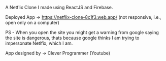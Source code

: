 A Netflix Clone I made using ReactJS and Firebase.

Deployed App => https://netflix-clone-8c1f3.web.app/ (not responsive, i.e., open only on a computer)

PS - When you open the site you might get a warning from google saying the site is dangerous, thats because google thinks I am trying to impersonate Netlfix, which I am. 

App designed by -> Clever Programmer (Youtube)
